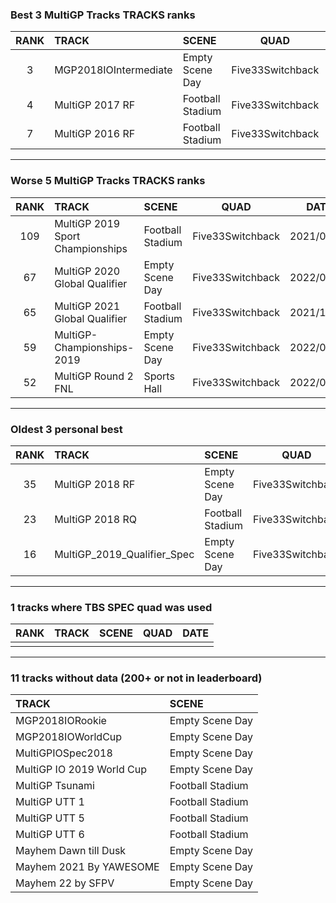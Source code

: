 ### Best 3 MultiGP Tracks TRACKS ranks
|RANK|TRACK|SCENE|QUAD|DATE|
|:---:|:---|:---|:---:|:---:|
|3|MGP2018IOIntermediate|Empty Scene Day|Five33Switchback|2021/12/15|
|4|MultiGP 2017 RF|Football Stadium|Five33Switchback|2021/12/10|
|7|MultiGP 2016 RF|Football Stadium|Five33Switchback|2021/12/13|
---
### Worse 5 MultiGP Tracks TRACKS ranks
|RANK|TRACK|SCENE|QUAD|DATE|
|:---:|:---|:---|:---:|:---:|
|109|MultiGP 2019 Sport Championships|Football Stadium|Five33Switchback|2021/09/22|
|67|MultiGP 2020 Global Qualifier|Empty Scene Day|Five33Switchback|2022/01/08|
|65|MultiGP 2021 Global Qualifier|Football Stadium|Five33Switchback|2021/11/28|
|59|MultiGP-Championships-2019|Empty Scene Day|Five33Switchback|2022/01/11|
|52|MultiGP Round 2 FNL|Sports Hall|Five33Switchback|2022/01/24|
---
### Oldest 3 personal best
|RANK|TRACK|SCENE|QUAD|DATE|
|:---:|:---|:---|:---:|:---:|
|35|MultiGP 2018 RF|Empty Scene Day|Five33Switchback|2021/09/06|
|23|MultiGP 2018 RQ|Football Stadium|Five33Switchback|2021/09/17|
|16|MultiGP_2019_Qualifier_Spec|Empty Scene Day|Five33Switchback|2021/09/18|
---
### 1 tracks where TBS SPEC quad was used
|RANK|TRACK|SCENE|QUAD|DATE|
|:---:|:---|:---|:---:|:---:|
||||||
---
### 11 tracks without data (200+ or not in leaderboard)
|TRACK|SCENE|
|:---|:---|
|MGP2018IORookie|Empty Scene Day|
|MGP2018IOWorldCup|Empty Scene Day|
|MultiGPIOSpec2018|Empty Scene Day|
|MultiGP IO 2019 World Cup|Empty Scene Day|
|MultiGP Tsunami|Football Stadium|
|MultiGP UTT 1|Football Stadium|
|MultiGP UTT 5|Football Stadium|
|MultiGP UTT 6|Football Stadium|
|Mayhem Dawn till Dusk|Empty Scene Day|
|Mayhem 2021 By YAWESOME|Empty Scene Day|
|Mayhem 22 by SFPV|Empty Scene Day|
